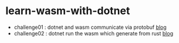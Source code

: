 # learn-wasm-with-dotnet

* challenge01 : dotnet and wasm communicate via protobuf [blog](https://blog.iwate.me/25959/learning-wasm-2)
* challenge02 : dotnet run the wasm which generate from rust [blog](https://blog.iwate.me/26013/learning-wasm-3)
